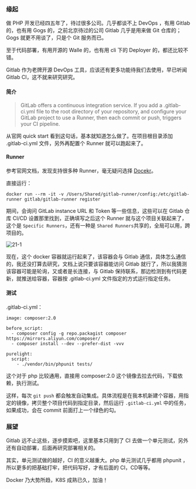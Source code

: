 ### 缘起

做 PHP 开发已经四五年了，待过很多公司。几乎都谈不上 DevOps ，有用 Gitlab 的，也有用 Gogs 的，之前北京待过的公司 Gitlab 几乎是用来做 Git 仓库的；Gogs 就更不用谈了，只是个 Git 服务而已。

至于代码部署，有用开源的 Walle 的，也有用 cli 下的 Deployer 的，都还比较不错。

Gitlab 作为老牌开源 DevOps 工具，应该还有更多功能待我们去使用，早已听闻 Gitlab CI，这不就来研究研究。

#### 简介

> GitLab offers a continuous integration service. If you
> add a .gitlab-ci.yml file to the root directory of your repository,
> and configure your GitLab project to use a Runner, then each commit or
> push, triggers your CI pipeline.

从官网 quick start 看到这句话，基本就知道怎么做了。在项目根目录添加 .gitlab-ci.yml 文件，另外再配置个 Runner 就可以跑起来了。

#### Runner

参考官网文档，发现支持很多种 Runner，毫无疑问选择 [Docekr](https://docs.gitlab.com/runner/register/#docker)。

直接运行：

```docker run --rm -it -v /Users/Shared/gitlab-runner/config:/etc/gitlab-runner gitlab/gitlab-runner register```

期间，会询问 GitLab instance URL 和 Token 等一些信息，这些可以在 Gitlab 仓库 CI/CD 设置那里找到，正确填写之后这个 Runner 就与这个项目关联起来了，这个是 ```Specific Runners```，还有一种是 ```Shared Runners```共享的，全局可以用，跨项目的。

![21-1](images/21-1.png)

现在，这个 docker 容器就运行起来了，该容器会与 Gitlab 通信，具体怎么通信的，我还没打算去研究，文档上说只要该容器能访问 Gitlab 就行了，所以我猜测该容器可能是轮询，又或者是长连接，与 Gitlab 保持联系，那边检测到有代码更新，就推送给容器，容器按 .gitlab-ci.yml 文件指定的方式运行指定任务。

#### 测试

.gitlab-ci.yml：

```shell
image: composer:2.0

before_script:
  - composer config -g repo.packagist composer https://mirrors.aliyun.com/composer/
  - composer install --dev --prefer-dist -vvv

purelight:
  script:
    - ./vendor/bin/phpunit tests/
```

这个对于 php 比较通用，直接用 composer:2.0 这个镜像去拉去代码，下载依赖，执行测试。

这样，每次 ```git push``` 都会触发自动集成。具体流程是在我本机新建个容器，用指定的镜像，拷贝整个项目代码到指定目录，然后运行 ```.gitlab-ci.yml``` 中的任务，如果成功，会在 commit 前面打上一个绿色的勾。

### 展望

Gitlab 远不止这些，逐步摸索吧，这里基本只用到了 CI 去做一个单元测试，另外还有自动部署，后面再研究部署相关的。

其实，单元测试做的越好，CI 的意义越重大。php 单元测试几乎都用 phpunit ，所以更多的把基础打牢，把代码写好，才有后面的 CI，CD等等。

Docker 乃大势所趋，K8S 成熟已久，加油！



